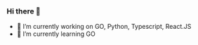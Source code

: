 ### Hi there 👋



- 🔭 I’m currently working on GO, Python, Typescript, React.JS
- 🌱 I’m currently learning GO



